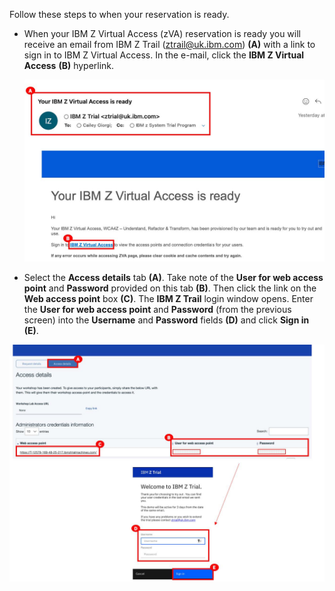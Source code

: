 Follow these steps to when your reservation is ready.

- When your IBM Z Virtual Access (zVA) reservation is ready you will receive an email from IBM Z Trail (ztrail@uk.ibm.com) **(A)** with a link to sign in to IBM Z Virtual Access. In the e-mail, click the **IBM Z Virtual Access** **(B)** hyperlink.

  ![](_attachments/zVAEmail.jpg)

- Select the **Access details** tab **(A)**. Take note of the **User for web access point** and **Password** provided on this tab **(B)**. Then click the link on the **Web access point** box **(C)**. The **IBM Z Trail** login window opens. Enter the **User for web access point** and **Password** (from the previous screen) into the **Username** and **Password** fields **(D)** and click **Sign in** **(E)**.

![](_attachments/zVASignIn.jpg)

